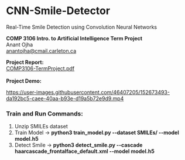 # CNN-Smile-Detector
Real-Time Smile Detection using Convolution Neural Networks

<b>COMP 3106 Intro. to Artificial Intelligence Term Project</b>
<br>
Anant Ojha
<br>
anantojha@cmail.carleton.ca
<br>

<b>Project Report:</b>
<br>
[COMP3106-TermProject.pdf](https://github.com/anantojha/CNN-Smile-Detector/files/8009812/COMP3106-TermProject.pdf)
<br>
<br>
<b>Project Demo:</b>
<br>

https://user-images.githubusercontent.com/46407205/152673493-da192bc5-caee-40aa-b93e-d19a5b72e9d9.mp4

### Train and Run Commands:
1. Unzip SMILEs dataset
2. Train Model  -> **python3 train_model.py --dataset SMILEs/ --model model.h5** 
3. Detect Smile -> **python3 detect_smile.py --cascade haarcascade_frontalface_default.xml --model model.h5**
<br>

